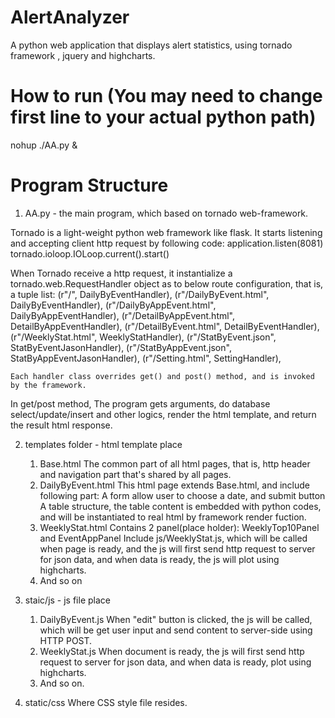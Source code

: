 # AlertAnalyzer
A python web application that displays alert statistics, using tornado framework , jquery and  highcharts.

# How to run (You may need to change first line to your actual python path)
nohup ./AA.py &

# Program Structure

1. AA.py - the main program, which based on tornado web-framework.

Tornado is a light-weight python web framework like flask. It starts listening and accepting client http request by following code:
	application.listen(8081)
	tornado.ioloop.IOLoop.current().start()

When Tornado receive a http request, it instantialize a tornado.web.RequestHandler object as to below route configuration, that is, a tuple list:
	(r"/", DailyByEventHandler),
    (r"/DailyByEvent.html", DailyByEventHandler),
    (r"/DailyByAppEvent.html", DailyByAppEventHandler),
    (r"/DetailByAppEvent.html", DetailByAppEventHandler),
    (r"/DetailByEvent.html", DetailByEventHandler),
    (r"/WeeklyStat.html", WeeklyStatHandler),
    (r"/StatByEvent.json", StatByEventJasonHandler),
    (r"/StatByAppEvent.json", StatByAppEventJasonHandler),
    (r"/Setting.html", SettingHandler),
	
	Each handler class overrides get() and post() method, and is invoked by the framework. 
	
In get/post method, The program gets arguments, do database select/update/insert and other logics, render the html template, and return the result html response.


2. templates folder - html template place
	1) Base.html
		The common part of all html pages, that is, http header and navigation part that's shared by all pages.
	2) DailyByEvent.html
		This html page extends Base.html, and include following part:
			A form allow user to choose a date, and submit button
			A table structure, the table content is embedded with python codes, and will be instantiated to real html by framework render fuction.
	3) WeeklyStat.html
		Contains 2 panel(place holder): WeeklyTop10Panel and EventAppPanel
		Include js/WeeklyStat.js, which will be called when page is ready, and the js will first send http request to server for json data, and when data is ready, the js will plot using highcharts.
	4) And so on
	
3. staic/js - js file place
	1) DailyByEvent.js
		When "edit" button is clicked, the js will be called, which will be get user input and send content to server-side using HTTP POST.
	2) WeeklyStat.js
		When document is ready, the js will first send http request to server for json data, and when data is ready, plot using highcharts.
	3) And so on.	
		
4. static/css
	Where CSS style file resides.
